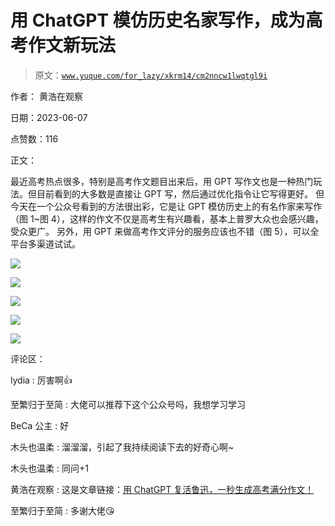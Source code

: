 # 用 ChatGPT 模仿历史名家写作，成为高考作文新玩法

> 原文：[`www.yuque.com/for_lazy/xkrm14/cm2nncw1lwqtgl9i`](https://www.yuque.com/for_lazy/xkrm14/cm2nncw1lwqtgl9i)

作者： 黄浩在观察

日期：2023-06-07

点赞数：116

正文：

最近高考热点很多，特别是高考作文题目出来后，用 GPT 写作文也是一种热门玩法。但目前看到的大多数是直接让 GPT 写，然后通过优化指令让它写得更好。 但今天在一个公众号看到的方法很出彩，它是让 GPT 模仿历史上的有名作家来写作（图 1~图 4），这样的作文不仅是高考生有兴趣看，基本上普罗大众也会感兴趣，受众更广。 另外，用 GPT 来做高考作文评分的服务应该也不错（图 5），可以全平台多渠道试试。

![](img/4631c260a2ddc95667c1fe254e18db12.png)

![](img/d006579c5afd30d54e3eb104142542ba.png)

![](img/0c220e37e383f554e992faab521f8062.png)

![](img/dd255c5c11487580f880bde7795d8528.png)

![](img/24413eaeeb14a765373c05c7faf834e7.png)

评论区：

lydia : 厉害啊👍

至繁归于至简 : 大佬可以推荐下这个公众号吗，我想学习学习

BeCa 公主 : 好

木头也温柔 : 溜溜溜，引起了我持续阅读下去的好奇心啊~

木头也温柔 : 同问+1

黄浩在观察 : 这是文章链接：[用 ChatGPT 复活鲁迅，一秒生成高考满分作文！](https://mp.weixin.qq.com/s/y1YaBx6F1u-SefQF_ReQ-Q)

至繁归于至简 : 多谢大佬😘



